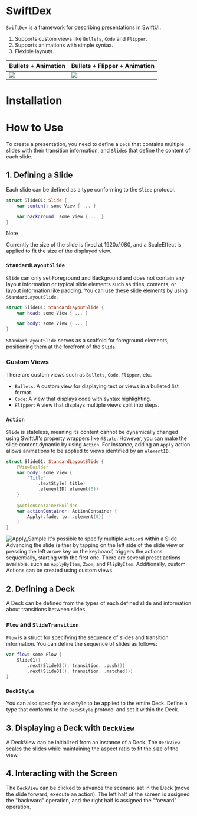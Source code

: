# SwiftDex
`SwiftDex` is a framework for describing presentations in SwiftUI.
1. Supports custom views like `Bullets`, `Code` and `Flipper`.
2. Supports animations with simple syntax.
3. Flexible layouts.

| Bullets + Animation | Bullets + Flipper + Animation |
| --- | --- |
| <img src="https://github.com/hagmas/swift-dex/assets/7201608/9a9ec959-10ef-4385-8783-ec0911b899cb"> | <img src="https://github.com/hagmas/swift-dex/assets/7201608/c9ecbf05-d4cf-4ebb-b229-e6ce2ea4ace6"> |

# Installation

# How to Use
To create a presentation, you need to define a `Deck` that contains multiple slides with their transition information, and `Slide`s that define the content of each slide.

## 1. Defining a Slide
Each slide can be defined as a type conforming to the `Slide` protocol.
```swift
struct Slide01: Slide {
    var content: some View { ... }

    var background: some View { ... }
}
```
> [!NOTE]
> Currently the size of the slide is fixed at 1920x1080, and a ScaleEffect is applied to fit the size of the displayed view.

### `StandardLayoutSlide`
`Slide` can only set Foreground and Background and does not contain any layout information or typical slide elements such as titles, contents, or layout information like padding. You can use these slide elements by using `StandardLayoutSlide`.
```swift
struct Slide01: StandardLayoutSlide {
    var head: some View { ... }

    var body: some View { ... }
}
```
`StandardLayoutSlide` serves as a scaffold for foreground elements, positioning them at the forefront of the `Slide`.

### Custom Views
There are custom views such as `Bullets`, `Code`, `Flipper`, etc.
- `Bullets`: A custom view for displaying text or views in a bulleted list format.
- `Code`: A view that displays code with syntax highlighting.
- `Flipper`: A view that displays multiple views split into steps.

### `Action`
`Slide` is stateless, meaning its content cannot be dynamically changed using SwiftUI's property wrappers like `@State`. However, you can make the slide content dynamic by using `Action`. For instance, adding an `Apply` action allows animations to be applied to views identified by an `elementID`.
```swift
struct Slide01: StandardLayoutSlide {
    @ViewBuilder
    var body: some View {
        "Title"
            .textStyle(.title)
            .elementID(.element(0))
    }
    
    @ActionContainerBuilder
    var actionContainer: ActionContainer {
        Apply(.fade, to: .element(0))
    }
}
```
![Apply_Sample](https://github.com/hagmas/swift-dex/assets/7201608/ec94ab50-433a-4af1-9ec8-db31fea2d39b)
It's possible to specify multiple `Action`s within a Slide. Advancing the slide (either by tapping on the left side of the slide view or pressing the left arrow key on the keyboard) triggers the actions sequentially, starting with the first one. There are several preset actions available, such as `ApplyByItem`, `Zoom`, and `FlipByItem`. Additionally, custom Actions can be created using custom views.

## 2. Defining a Deck
A Deck can be defined from the types of each defined slide and information about transitions between slides.

### `Flow` and `SlideTransition`
`Flow` is a struct for specifying the sequence of slides and transition information. You can define the sequence of slides as follows:
```swift
var flow: some Flow {
    Slide01()
        .next(Slide02(), transition: .push())
        .next(Slide01(), transition: .matched())
}
```

### `DeckStyle`
You can also specify a `DeckStyle` to be applied to the entire Deck. Define a type that conforms to the `DeckStyle` protocol and set it within the Deck.

## 3. Displaying a Deck with `DeckView`
A DeckView can be initialized from an instance of a Deck. The `DeckView` scales the slides while maintaining the aspect ratio to fit the size of the view.

## 4. Interacting with the Screen
The `DeckView` can be clicked to advance the scenario set in the Deck (move the slide forward, execute an action). The left half of the screen is assigned the "backward" operation, and the right half is assigned the "forward" operation.

